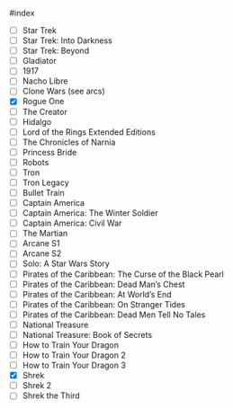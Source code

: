 #index

- [ ] Star Trek
- [ ] Star Trek: Into Darkness
- [ ] Star Trek: Beyond
- [ ] Gladiator
- [ ] 1917
- [ ] Nacho Libre
- [ ] Clone Wars (see arcs)
- [x] Rogue One
- [ ] The Creator
- [ ] Hidalgo
- [ ] Lord of the Rings Extended Editions
- [ ] The Chronicles of Narnia
- [ ] Princess Bride
- [ ] Robots
- [ ] Tron
- [ ] Tron Legacy
- [ ] Bullet Train
- [ ] Captain America
- [ ] Captain America: The Winter Soldier
- [ ] Captain America: Civil War
- [ ] The Martian
- [ ] Arcane S1
- [ ] Arcane S2
- [ ] Solo: A Star Wars Story
- [ ] Pirates of the Caribbean: The Curse of the Black Pearl
- [ ] Pirates of the Caribbean: Dead Man’s Chest
- [ ] Pirates of the Caribbean: At World’s End
- [ ] Pirates of the Caribbean: On Stranger Tides
- [ ] Pirates of the Caribbean: Dead Men Tell No Tales
- [ ] National Treasure
- [ ] National Treasure: Book of Secrets
- [ ] How to Train Your Dragon
- [ ] How to Train Your Dragon 2
- [ ] How to Train Your Dragon 3
- [x] Shrek
- [ ] Shrek 2
- [ ] Shrek the Third
